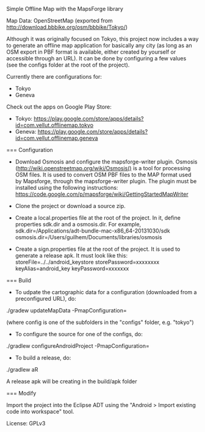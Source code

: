 Simple  Offline Map with the MapsForge library

Map Data: OpenStreetMap (exported from http://download.bbbike.org/osm/bbbike/Tokyo/)

Although it was originally focused on Tokyo, this project now includes a way to generate an offline map application for basically any city (as long as an OSM export in PBF format is available, either created by yourself or accessible through an URL). It can be done by configuring a few values (see the configs folder at the root of the project).

Currently there are configurations for:
- Tokyo 
- Geneva

Check out the apps on Google Play Store:
- Tokyo: https://play.google.com/store/apps/details?id=com.vellut.offlinemap.tokyo
- Geneva: https://play.google.com/store/apps/details?id=com.vellut.offlinemap.geneva

=== Configuration

- Download Osmosis and configure the mapsforge-writer plugin. Osmosis (http://wiki.openstreetmap.org/wiki/Osmosis() is a tool for processing OSM files. It is used to convert OSM PBF files to the MAP format used by Mapsforge, through the mapsforge-writer plugin. The plugin must be installed using the following instructions: https://code.google.com/p/mapsforge/wiki/GettingStartedMapWriter

- Clone the project or download a source zip.

- Create a local.properties file at the root of the project. In it, define properties sdk.dir and a osmosis.dir. For example,
sdk.dir=/Applications/adt-bundle-mac-x86_64-20131030/sdk
osmosis.dir=/Users/guilhem/Documents/libraries/osmosis

- Create a sign.properties file at the root of the project. It is used to generate a release apk. It must look like this:
storeFile=../../android_keystore
storePassword=xxxxxxxx
keyAlias=android_key
keyPassword=xxxxxxx

=== Build

- To udpate the cartographic data for a configuration (downloaded from a preconfigured URL), do:

./gradew updateMapData -PmapConfiguration=<config>

(where config is one of the subfolders in the "configs" folder, e.g. "tokyo")

- To configure the source for one of the configs, do:

./gradlew configureAndroidProject -PmapConfiguration=<config>

- To build a release, do:

./gradlew aR

A release apk will be creating in the build/apk folder

=== Modify

Import the project into the Eclipse ADT using the "Android > Import existing code into workspace" tool.


License: GPLv3
